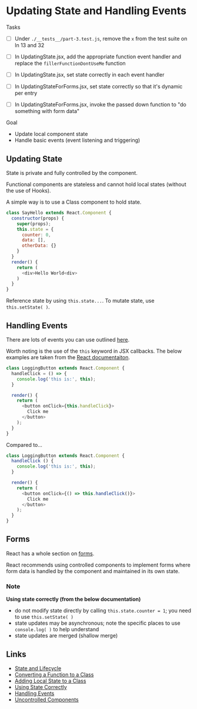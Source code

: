 # Updating State and Handling Events

Tasks
- [ ] Under `./__tests__/part-3.test.js`, remove the `x` from the test suite on ln 13 and 32
- [ ] In UpdatingState.jsx, add the appropriate function event handler and replace the `fillerFunctionDontUseMe` function
- [ ] In UpdatingState.jsx, set state correctly in each event handler
- [ ] In UpdatingStateForForms.jsx, set state correctly so that it's dynamic per entry
- [ ] In UpdatingStateForForms.jsx, invoke the passed down function to "do something with form data"


Goal
* Update local component state
* Handle basic events (event listening and triggering)


## Updating State
State is private and fully controlled by the component.

Functional components are stateless and cannot hold local states (without the use of Hooks).

A simple way is to use a Class component to hold state.

```javascript
class SayHello extends React.Component {
  constructor(props) {
    super(props);
    this.state = {
      counter: 0,
      data: [],
      otherData: {}
    }
  }
  render() {
    return (
      <div>Hello World<div>
    )
  }
}
```

Reference state by using `this.state...`. To mutate state, use `this.setState( )`.


## Handling Events
There are lots of events you can use outlined [here](https://reactjs.org/docs/events.html).

Worth noting is the use of the `this` keyword in JSX callbacks. The below examples are taken from the [React documentaiton](https://reactjs.org/docs/handling-events.html).

```javascript
class LoggingButton extends React.Component {
  handleClick = () => {
    console.log('this is:', this);
  }

  render() {
    return (
      <button onClick={this.handleClick}>
        Click me
      </button>
    );
  }
}
```

Compared to...
```javascript
class LoggingButton extends React.Component {
  handleClick () {
    console.log('this is:', this);
  }

  render() {
    return (
      <button onClick={() => this.handleClick()}>
        Click me
      </button>
    );
  }
}
```

## Forms
React has a whole section on [forms](https://reactjs.org/docs/forms.html).

React recommends using controlled components to implement forms where form data is handled by the component and maintained in its own state.



### Note
**Using state correctly (from the below documentation)**
* do not modify state directly by calling `this.state.counter = 1`; you need to use `this.setState( )`
* state updates may be asynchronous; note the specific places to use `console.log( )` to help understand
* state updates are merged (shallow merge)


## Links
- [State and Lifecycle](https://reactjs.org/docs/state-and-lifecycle.html#converting-a-function-to-a-class)
- [Converting a Function to a Class](https://reactjs.org/docs/state-and-lifecycle.html#converting-a-function-to-a-class)
- [Adding Local State to a Class](https://reactjs.org/docs/state-and-lifecycle.html#converting-a-function-to-a-class)
- [Using State Correctly](https://reactjs.org/docs/state-and-lifecycle.html#converting-a-function-to-a-class)
- [Handling Events](https://reactjs.org/docs/handling-events.html)
- [Uncontrolled Components](https://reactjs.org/docs/uncontrolled-components.html)